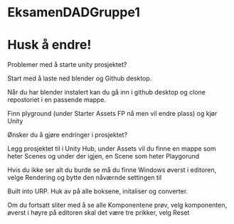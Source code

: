 # EksamenDADGruppe1
# Husk å endre!

Problemer med å starte unity prosjektet?

Start med å laste ned blender og Github desktop.

Når du har blender instalert kan du gå inn i github desktop og clone repostoriet i en passende mappe.

Finn plyground (under Starter Assets FP nå men vil endre plass) og kjør Unity

Ønsker du å gjøre endringer i prosjektet?

Legg prosjektet til i Unity Hub, under Assets vil du finne en mappe som heter Scenes og under der igjen, en Scene som heter Playgorund

Hvis du ikke ser alt du burde se må du finne Windows øverst i editoren, velge Rendering og bytte den nåværnde settingen til 

Built into URP. Huk av på alle boksene, initaliser og converter.

Om du fortsatt sliter med å se alle Komponentene prøv,
velg komponenten, øverst i høyre på editoren skal det være tre prikker, velg Reset 
